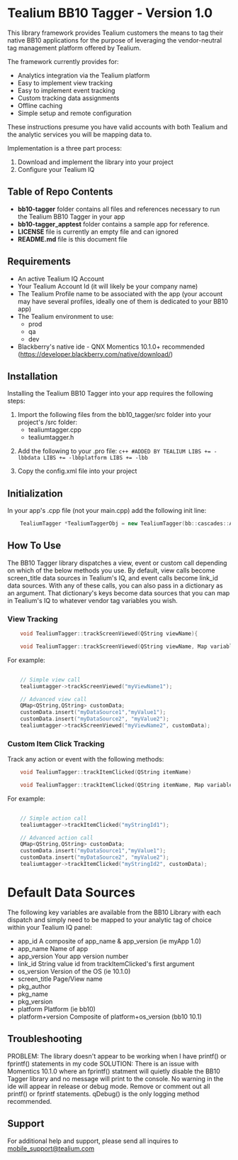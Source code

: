 Tealium BB10 Tagger - Version 1.0
=================================

This library framework provides Tealium customers the means to tag their native BB10 applications for the purpose of leveraging the vendor-neutral tag management platform offered by Tealium.  

The framework currently provides for:
- Analytics integration via the Tealium platform
- Easy to implement view tracking
- Easy to implement event tracking
- Custom tracking data assignments
- Offline caching
- Simple setup and remote configuration


These instructions presume you have valid accounts with both Tealium and the analytic services you will be mapping data to.

Implementation is a three part process:
1. Download and implement the library into your project
2. Configure your Tealium IQ


Table of Repo Contents
----------------------
- **bb10-tagger** folder contains all files and references necessary to run the Tealium BB10 Tagger in your app
- **bb10-tagger_apptest** folder contains a sample app for reference.
- **LICENSE** file is currently an empty file and can ignored
- **README.md** file is this document file


Requirements
--------------------
- An active Tealium IQ Account
- Your Tealium Account Id (it will likely be your company name)
- The Tealium Profile name to be associated with the app (your account may have several profiles, ideally one of them is dedicated to your BB10 app)
- The Tealium environment to use:
  - prod
  - qa
  - dev
- Blackberry's native ide - QNX Momentics 10.1.0+ recommended (https://developer.blackberry.com/native/download/)


Installation
------------
Installing the Tealium BB10 Tagger into your app requires the following steps:

  1. Import the following files from the bb10_tagger/src folder into your project's /src folder:
      - tealiumtagger.cpp
      - tealiumtagger.h
      <p></p>
  2. Add the following to your .pro file:
	```c++
	#ADDED BY TEALIUM
	LIBS += -lbbdata
	LIBS += -lbbplatform
	LIBS += -lbb
	```
	<p></p>
  3. Copy the config.xml file into your project


Initialization
--------------
In your app's .cpp file (not your main.cpp) add the following init line:
```c++
    TealiumTagger *TealiumTaggerObj = new TealiumTagger(bb::cascades::Application::instance(), "yourAccountName", "yourProfile", "yourTargetEnvironment");
```

How To Use
----------
The BB10 Tagger library dispatches a view, event or custom call depending on which of the below methods you use.  By default, view calls become screen_title data sources in Tealium's IQ, and event calls become link_id data sources. With any of these calls, you can also pass in a dictionary as an argument.  That dictionary's keys become data sources that you can map in Tealium's IQ to whatever vendor tag variables you wish.

### View Tracking

```c++
	void TealiumTagger::trackScreenViewed(QString viewName){

	void TealiumTagger::trackScreenViewed(QString viewName, Map variables){
```

For example:
```c++
 	
 	// Simple view call
 	tealiumtagger->trackScreenViewed("myViewName1");

 	// Advanced view call
 	QMap<QString,QString> customData;
    customData.insert("myDataSource1","myValue1");
    customData.insert("myDataSource2", "myValue2");
    tealiumtagger->trackScreenViewed("myViewName2", customData);

```

### Custom Item Click Tracking
Track any action or event with the following methods:

```c++
	void TealiumTagger::trackItemClicked(QString itemName)

	void TealiumTagger::trackItemClicked(QString itemName, Map variables){
```

For example:
```c++
 	
 	// Simple action call
 	tealiumtagger->trackItemClicked("myStringId1");

 	// Advanced action call
 	QMap<QString,QString> customData;
    customData.insert("myDataSource1","myValue1");
    customData.insert("myDataSource2", "myValue2");
    tealiumtagger->trackItemClicked("myStringId2", customData);

```

Default Data Sources
====================
The following key variables are available from the BB10 Library with each dispatch and simply need to be mapped to your analytic tag of choice within your Tealium IQ panel:

- app_id            A composite of app_name & app_version (ie myApp 1.0)
- app_name          Name of app
- app_version       Your app version number
- link_id           String value id from trackItemClicked's first argument
- os_version        Version of the OS (ie 10.1.0)
- screen_title      Page/View name
- pkg_author
- pkg_name
- pkg_version
- platform          Platform (ie bb10)
- platform+version  Composite of platform+os_version (bb10 10.1)


Troubleshooting
---------------
 
PROBLEM: The library doesn't appear to be working when I have printf() or fprintf() statements in my code
SOLUTION: There is an issue with Momentics 10.1.0 where an fprintf() statment will quietly disable the BB10 Tagger library and no message will print to the console.  No warning in the ide will appear in release or debug mode. Remove or comment out all printf() or fprintf statements.  qDebug() is the only logging method recommended.



Support
-------

For additional help and support, please send all inquires to mobile_support@tealium.com

